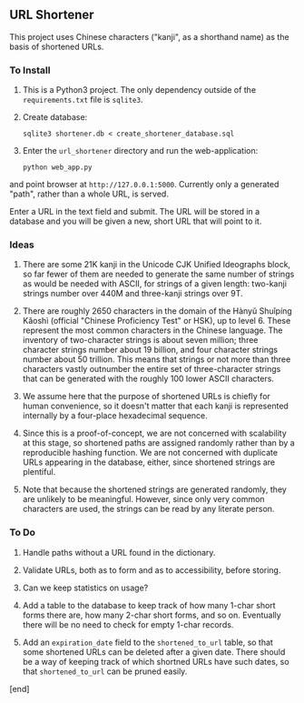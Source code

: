 ## URL Shortener

This project uses Chinese characters ("kanji", as a shorthand name) as the basis of shortened URLs. 

### To Install

 1. This is a Python3 project. The only dependency outside of the `requirements.txt` file is `sqlite3`.

 1. Create database:

        sqlite3 shortener.db < create_shortener_database.sql

 1. Enter the `url_shortener` directory and run the web-application:

        python web_app.py

   and point browser at `http://127.0.0.1:5000`. Currently only a generated "path", rather than a whole URL, is served.

   Enter a URL in the text field and submit. The URL will be stored in a database and you will be given a new, short URL that will point to it.

### Ideas

 1. There are some 21K kanji in the Unicode CJK Unified Ideographs block, so far fewer of them are needed to generate the same number of strings as would be needed with ASCII, for strings of a given length: two-kanji strings number over 440M and three-kanji strings over 9T. 

 1. There are roughly 2650 characters in the domain of the Hànyǔ Shuǐpíng Kǎoshì (official "Chinese Proficiency Test" or HSK), up to level 6. These represent the most common characters in the Chinese language. The inventory of two-character strings is about seven million; three character strings number about 19 billion, and four character strings number about 50 trillion. This means that strings or not more than three characters vastly outnumber the entire set of three-character strings that can be generated with the roughly 100 lower ASCII characters.

 1. We assume here that the purpose of shortened URLs is chiefly for human convenience, so it doesn't matter that each kanji is represented internally by a four-place hexadecimal sequence.

 1. Since this is a proof-of-concept, we are not concerned with scalability at this stage, so shortened paths are assigned randomly rather than by a reproducible hashing function. We are not concerned with duplicate URLs appearing in the database, either, since shortened strings are plentiful.

 1. Note that because the shortened strings are generated randomly, they are unlikely to be meaningful. However, since only very common characters are used, the strings can be read by any literate person.

### To Do

 1. Handle paths without a URL found in the dictionary.

 1. Validate URLs, both as to form and as to accessibility, before storing.

 1. Can we keep statistics on usage?

 1. Add a table to the database to keep track of how many 1-char short forms there are, how many 2-char short forms, and so on. Eventually there will be no need to check for empty 1-char records.

 1. Add an `expiration_date` field to the `shortened_to_url` table, so that some shortened URLs can be deleted after a given date. There should be a way of keeping track of which shortned URLs have such dates, so that `shortened_to_url` can be pruned easily.

[end]
